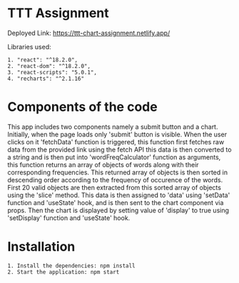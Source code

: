 
# TTT Assignment

Deployed Link: https://ttt-chart-assignment.netlify.app/

Libraries used:

    1. "react": "^18.2.0",
    2. "react-dom": "^18.2.0",
    3. "react-scripts": "5.0.1",
    4. "recharts": "^2.1.16"

# Components of the code

This app includes two components namely a submit button and a chart. Initially, when the page loads only 'submit' button is visible. When the user clicks on it 'fetchData' function is triggered, this function first fetches raw data from the provided link using the fetch API this data is then converted to a string and is then put into 'wordFreqCalculator' function as arguments, this function returns an array of objects of words along with their corresponding frequencies. This returned array of objects is then sorted in descending order according to the frequency of occurence of the words. First 20 valid objects are then extracted from this sorted array of objects using the 'slice' method. This data is then assigned to 'data' using 'setData' function and 'useState' hook, and is then sent to the chart component via props. Then the chart is displayed by setting value of 'display' to true using 'setDisplay' function and 'useState' hook.

# Installation
    1. Install the dependencies: npm install
    2. Start the application: npm start



